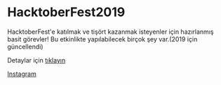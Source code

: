 # HacktoberFest2019
HacktoberFest'e katılmak ve tişört kazanmak isteyenler için hazırlanmış basit görevler!
Bu etkinlikte yapılabilecek birçok şey var.(2019 için güncellendi)

Detaylar için [tıklayın](https://codekal.wordpress.com/2019/04/29/codekal-hacktoberfeste-katiliyor/)

[Instagram](https://www.instagram.com/p/BfRbctRgKRV/?utm_source=ig_web_options_share_sheet)
